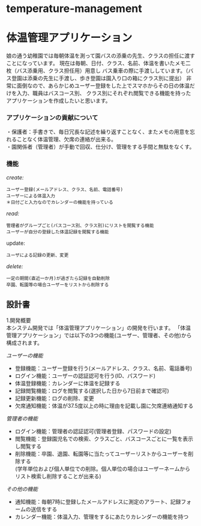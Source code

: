 # temperature-management
# 体温管理アプリケーション

娘の通う幼稚園では毎朝体温を測って園バスの添乗の先生、クラスの担任に渡すことになっています。
現在は毎朝、日付、クラス、名前、体温を書いたメモ二枚（バス添乗用、クラス担任用）用意し
バス乗車の際に手渡ししています。（バス登園は添乗の先生に手渡し、歩き登園は園入り口の箱にクラス別に提出）
非常に面倒なので、あらかじめユーザー登録をした上でスマホからその日の体温だけを入力、職員はバスコース別、
クラス別にそれぞれ閲覧できる機能を持ったアプリケーションを作成したいと思います。

### アプリケーションの貢献について
・保護者：手書きで、毎日冗長な記述を繰り返すことなく、またメモの用意を忘れることなく体温管理、欠席の連絡が出来る。  
・園関係者（管理者）が手動で回収、仕分け、管理をする手間と無駄をなくす。

### 機能 
*create:*  
```
ユーザー登録(メールアドレス、クラス、名前、電話番号)  
ユーザーによる体温入力
＊日付ごと入力なのでカレンダーの機能を持っている
```
*read:*
```
管理者がグループごと(バスコース別、クラス別)にリストを閲覧する機能    
ユーザーが自分の登録した体温記録を閲覧する機能  
```
update: 
```　　
ユーザによる記録の更新、変更　　
```
*delete:*  
```
一定の期間(直近一か月)が過ぎたら記録を自動削除
卒園、転園等の場合ユーザーをリストから削除する
```
## 設計書  

1.開発概要  
本システム開発では「体温管理アプリケーション」の開発を行います。
「体温管理アプリケーション」では以下の3つの機能(ユーザー、管理者、その他)から構成されます。

*ユーザーの機能*
- 登録機能：ユーザー登録を行う(メールアドレス、クラス、名前、電話番号)
- ログイン機能：ユーザーの認証認可を行う(ID、パスワード)
- 体温登録機能：カレンダーに体温を記録する
- 記録閲覧機能：ログを閲覧する(選択した日から7日前まで確認可)
- 記録更新機能：ログの削除、変更
- 欠席通知機能：体温が37.5度以上の時に理由を記載し園に欠席連絡通知する

*管理者の機能*  
- ログイン機能：管理者の認証認可(管理者登録、パスワードの設定)
- 閲覧機能：登録園児名での検索、クラスごと、バスコースごとに一覧を表示し閲覧する 
- 削除機能：卒園、退園、転園等に当たってユーザーリストからユーザーを削除する  
  (学年単位および個人単位での削除。個人単位の場合はユーザーネームからリスト検索し削除することが出来る)  

*その他の機能*  
- 通知機能：毎朝7時に登録したメールアドレスに測定のアラート、記録フォームの送信をする
- カレンダー機能：体温入力、管理をするにあたりカレンダーの機能を持つ








